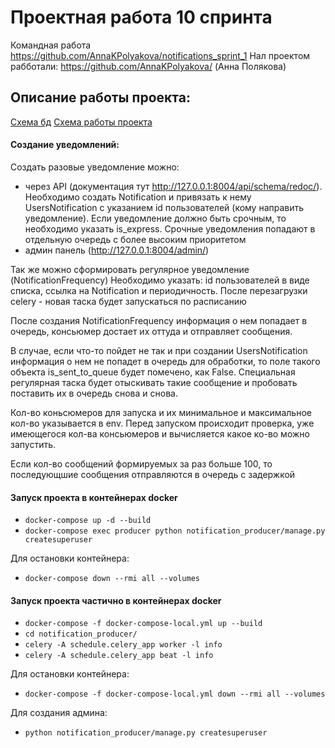 # Проектная работа 10 спринта

Командная работа https://github.com/AnnaKPolyakova/notifications_sprint_1
Нал проектом рабботали:  https://github.com/AnnaKPolyakova/ (Анна Полякова)

## Описание работы проекта:
[Схема бд](schemas%2Fnotification_models_schema.plantuml)
[Схема работы проекта](schemas%2Fschema.plantuml)

#### Создание уведомлений:
Создать разовые уведомление можно:
- через API (документация тут http://127.0.0.1:8004/api/schema/redoc/). 
  Необходимо создать Notification и привязать к нему UsersNotification с 
  указанием id пользователей (кому направить уведомление). Если уведомление 
  должно быть срочным, то необходимо указать is_express. Срочные 
  уведомления попадают в отдельную очередь с более высоким приоритетом
- админ панель (http://127.0.0.1:8004/admin/)

Так же можно сформировать регулярное уведомление (NotificationFrequency)
Необходимо указать: id пользователей в виде списка, ссылка на Notification и 
периодичность.
После перезагрузки celery - новая таска будет запускаться по расписанию

После создания NotificationFrequency информация о нем попадает в очередь, 
консьюмер достает их оттуда и отправляет сообщения.

В случае, если что-то пойдет не так и при создании UsersNotification 
информация о нем не попадет в очередь для обработки, то поле такого объекта 
is_sent_to_queue будет помечено, как False. Специальная регулярная таска 
будет отыскивать такие сообщение и пробовать поставить их в очередь снова и 
снова.

Кол-во коньсюмеров для запуска и их минимальное и максимальное кол-во 
указывается в env. Перед запуском происходит проверка, уже имеющегося кол-ва 
консьюмеров и вычисляется какое ко-во можно запустить.

Если кол-во сообщений формируемых за раз больше 100, то последующшие 
сообщения отправляются в очередь с задержкой


#### Запуск проекта в контейнерах docker

* `docker-compose up -d --build`
* `docker-compose exec producer python notification_producer/manage.py createsuperuser`

Для остановки контейнера:

* `docker-compose down --rmi all --volumes`


#### Запуск проекта частично в контейнерах docker

* `docker-compose -f docker-compose-local.yml up --build`
* `cd notification_producer/`
* `celery -A schedule.celery_app worker -l info`
* `celery -A schedule.celery_app beat -l info`

Для остановки контейнера:

* `docker-compose -f docker-compose-local.yml down --rmi all --volumes`


Для создания админа:
* `python notification_producer/manage.py createsuperuser`
